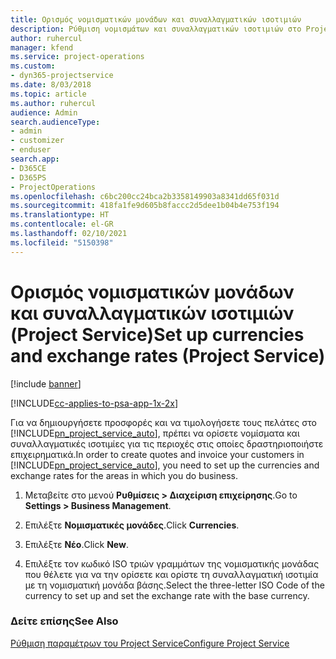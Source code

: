 ```yaml
---
title: Ορισμός νομισματικών μονάδων και συναλλαγματικών ισοτιμιών
description: Ρύθμιση νομισμάτων και συναλλαγματικών ισοτιμιών στο Project Service
author: ruhercul
manager: kfend
ms.service: project-operations
ms.custom:
- dyn365-projectservice
ms.date: 8/03/2018
ms.topic: article
ms.author: ruhercul
audience: Admin
search.audienceType:
- admin
- customizer
- enduser
search.app:
- D365CE
- D365PS
- ProjectOperations
ms.openlocfilehash: c6bc200cc24bca2b3358149903a8341dd65f031d
ms.sourcegitcommit: 418fa1fe9d605b8faccc2d5dee1b04b4e753f194
ms.translationtype: HT
ms.contentlocale: el-GR
ms.lasthandoff: 02/10/2021
ms.locfileid: "5150398"
---
```

# <a name="set-up-currencies-and-exchange-rates-project-service"></a><span data-ttu-id="d2c9d-103">Ορισμός νομισματικών μονάδων και συναλλαγματικών ισοτιμιών (Project Service)</span><span class="sxs-lookup"><span data-stu-id="d2c9d-103">Set up currencies and exchange rates (Project Service)</span></span>

[!include [banner](../includes/psa-now-project-operations.md)]

[!INCLUDE[cc-applies-to-psa-app-1x-2x](../includes/cc-applies-to-psa-app-1x-2x.md)]

<span data-ttu-id="d2c9d-104">Για να δημιουργήσετε προσφορές και να τιμολογήσετε τους πελάτες στο [!INCLUDE[pn_project_service_auto](../includes/pn-project-service-auto.md)], πρέπει να ορίσετε νομίσματα και συναλλαγματικές ισοτιμίες για τις περιοχές στις οποίες δραστηριοποιήστε επιχειρηματικά.</span><span class="sxs-lookup"><span data-stu-id="d2c9d-104">In order to create quotes and invoice your customers in [!INCLUDE[pn_project_service_auto](../includes/pn-project-service-auto.md)], you need to set up the currencies and exchange rates for the areas in which you do business.</span></span>  
  
1.  <span data-ttu-id="d2c9d-105">Μεταβείτε στο μενού **Ρυθμίσεις > Διαχείριση επιχείρησης**.</span><span class="sxs-lookup"><span data-stu-id="d2c9d-105">Go to **Settings > Business Management**.</span></span>  
  
2.  <span data-ttu-id="d2c9d-106">Επιλέξτε **Νομισματικές μονάδες**.</span><span class="sxs-lookup"><span data-stu-id="d2c9d-106">Click **Currencies**.</span></span>  
  
3.  <span data-ttu-id="d2c9d-107">Επιλέξτε **Νέο**.</span><span class="sxs-lookup"><span data-stu-id="d2c9d-107">Click **New**.</span></span>  
  
4.  <span data-ttu-id="d2c9d-108">Επιλέξτε τον κωδικό ISO τριών γραμμάτων της νομισματικής μονάδας που θέλετε για να την ορίσετε και ορίστε τη συναλλαγματική ισοτιμία με τη νομισματική μονάδα βάσης.</span><span class="sxs-lookup"><span data-stu-id="d2c9d-108">Select the three-letter ISO Code of the currency to set up and set the exchange rate with the base currency.</span></span>  
  
### <a name="see-also"></a><span data-ttu-id="d2c9d-109">Δείτε επίσης</span><span class="sxs-lookup"><span data-stu-id="d2c9d-109">See Also</span></span>  
 [<span data-ttu-id="d2c9d-110">Ρύθμιση παραμέτρων του Project Service</span><span class="sxs-lookup"><span data-stu-id="d2c9d-110">Configure Project Service</span></span>](../psa/configure.md)
